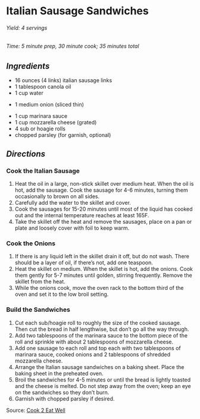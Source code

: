 # Italian Sausage Sandwiches

######  Yield: 4 servings
######  Time:  5 minute prep, 30 minute cook; 35 minutes total

##  *Ingredients*
- 16 ounces (4 links) italian sausage links
- 1 tablespoon canola oil
- 1 cup water
<!--  -->
- 1 medium onion (sliced thin)
<!--  -->
- 1 cup marinara sauce
- 1 cup mozzarella cheese (grated)
- 4 sub or hoagie rolls
- chopped parsley (for garnish, optional)

##  *Directions*
### Cook the Italian Sausage
1. Heat the oil in a large, non-stick skillet over medium heat. When the oil is hot, add the sausage. Cook the sausage for 4-6 minutes, turning them occasionally to brown on all sides.
2. Carefully add the water to the skillet and cover.
3. Cook the sausages for 15-20 minutes until most of the liquid has cooked out and the internal temperature reaches at least 165F.
4. Take the skillet off the heat and remove the sausages, place on a pan or plate and loosely cover with foil to keep warm.
### Cook the Onions
1. If there is any liquid left in the skillet drain it off, but do not wash. There should be a layer of oil, if there’s not, add one teaspoon.
2. Heat the skillet on medium. When the skillet is hot, add the onions. Cook them gently for 5-7 minutes until golden, stirring frequently. Remove the skillet from the heat.
3. While the onions cook, move the oven rack to the bottom third of the oven and set it to the low broil setting.
### Build the Sandwiches
1. Cut each sub/hoagie roll to roughly the size of the cooked sausage. Then cut the bread in half lengthwise, but don’t go all the way through.
2. Add two tablespoons of the marinara sauce to the bottom piece of the roll and sprinkle with about 2 tablespoons of mozzarella cheese.
3. Add one sausage to each roll and top each with two tablespoons of marinara sauce, cooked onions and 2 tablespoons of shredded mozzarella cheese.
4. Arrange the Italian sausage sandwiches on a baking sheet. Place the baking sheet in the preheated oven.
5. Broil the sandwiches for 4-5 minutes or until the bread is lightly toasted and the cheese is melted. Do not step away from the oven; keep an eye on the sandwiches so they don’t burn.
6. Garnish with chopped parsley if desired.

Source: [Cook 2 Eat Well](https://www.cook2eatwell.com/italian-sausage-sandwich/#recipe)
